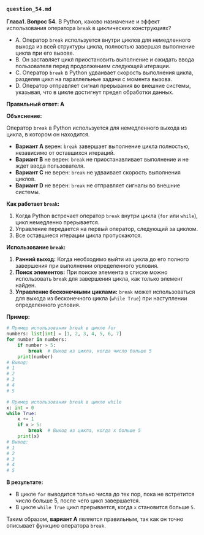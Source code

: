 
### `question_54.md`

**Глава1. Вопрос 54.** В Python, каково назначение и эффект использования оператора `break` в циклических конструкциях?

- A. Оператор `break` используется внутри циклов для немедленного выхода из всей структуры цикла, полностью завершая выполнение цикла при его вызове.
- B. Он заставляет цикл приостановить выполнение и ожидать ввода пользователя перед продолжением следующей итерации.
- C. Оператор `break` в Python удваивает скорость выполнения цикла, разделяя цикл на параллельные задачи с момента вызова.
- D. Оператор отправляет сигнал прерывания во внешние системы, указывая, что в цикле достигнут предел обработки данных.

**Правильный ответ: A**

**Объяснение:**

Оператор `break` в Python используется для немедленного выхода из цикла, в котором он находится.

*   **Вариант A** верен: `break` завершает выполнение цикла полностью, независимо от оставшихся итераций.
*   **Вариант B** не верен: `break` не приостанавливает выполнение и не ждет ввода пользователя.
*   **Вариант C** не верен: `break` не удваивает скорость выполнения циклов.
*   **Вариант D** не верен: `break` не отправляет сигналы во внешние системы.

**Как работает `break`:**

1.  Когда Python встречает оператор `break` внутри цикла (`for` или `while`), цикл немедленно прерывается.
2.  Управление передается на первый оператор, следующий за циклом.
3.  Все оставшиеся итерации цикла пропускаются.

**Использование `break`:**

1.  **Ранний выход:** Когда необходимо выйти из цикла до его полного завершения при выполнении определенного условия.
2.  **Поиск элементов:** При поиске элемента в списке можно использовать `break` для завершения цикла, как только элемент найден.
3.  **Управление бесконечными циклами:**  `break` может использоваться для выхода из бесконечного цикла (`while True`) при наступлении определенного условия.

**Пример:**

```python
# Пример использования break в цикле for
numbers: list[int] = [1, 2, 3, 4, 5, 6, 7]
for number in numbers:
    if number > 5:
        break  # Выход из цикла, когда число больше 5
    print(number)
# Вывод:
# 1
# 2
# 3
# 4
# 5

# Пример использования break в цикле while
x: int = 0
while True:
    x += 1
    if x > 5:
        break  # Выход из цикла, когда x больше 5
    print(x)
# Вывод:
# 1
# 2
# 3
# 4
# 5
```

**В результате:**

*   В цикле `for`  выводится только числа до тех пор, пока не встретится число больше 5, после чего цикл завершается.
*   В цикле `while True` цикл прерывается, когда `x` становится больше `5`.

Таким образом, **вариант A** является правильным, так как он точно описывает функцию оператора `break`.
